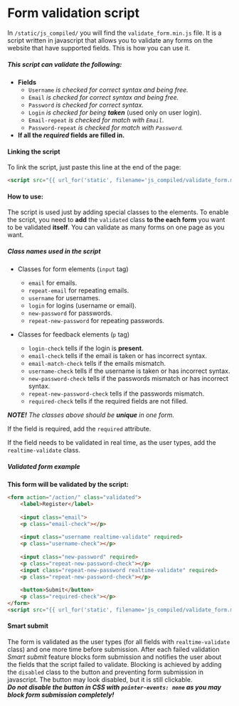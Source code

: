 # Form validation script

In `/static/js_compiled/` you will find the `validate_form.min.js` file. 
It is a script written in javascript that allows you to validate any forms on the website that have supported fields.
This is how you can use it.

##### This script can validate the following:
* **Fields**
  * `Username` _is checked for correct syntax and being free._
  * `Email` _is checked for correct syntax and being free._
  * `Password` _is checked for correct syntax._
  * `Login` _is checked for being **taken**_ (used only on user login).
  * `Email-repeat` _is checked for match with `Email`._
  * `Password-repeat` _is checked for match with `Password`._
* **If all the _required_ fields are filled in.**

#### Linking the script
To link the script, just paste this line at the end of the page:
```html
<script src="{{ url_for('static', filename='js_compiled/validate_form.min.js') }}"></script>
```

#### How to use:
The script is used just by adding special classes to the elements. To enable the script, you need 
to **add** the `validated` class **to the each form** you want to be validated **itself**. You can 
validate as many forms on one page as you want.

##### Class names used in the script

* Classes for form elements (`input` tag)
    * `email` for emails.  
    * `repeat-email` for repeating emails.  
    * `username` for usernames.  
    * `login` for logins (username or email).  
    * `new-password` for passwords.  
    * `repeat-new-password` for repeating passwords.  

* Classes for feedback elements (`p` tag)
    * `login-check` tells if the login is **present**.
    * `email-check` tells if the email is taken or has incorrect syntax.
    * `email-match-check` tells if the emails mismatch.
    * `username-check` tells if the username is taken or has incorrect syntax.
    * `new-password-check` tells if the passwords mismatch or has incorrect syntax.
    * `repeat-new-password-check` tells if the passwords mismatch.
    * `required-check` tells if the required fields are not filled.

***NOTE!*** *The classes above should be **unique** in one form.*
    
If the field is required, add the `required` attribute.

If the field needs to be validated in real time, as the user types, add the `realtime-validate` class.

##### Validated form example
**This form will be validated by the script:**
```html
<form action="/action/" class="validated">    
    <label>Register</label>
    
    <input class="email">
    <p class="email-check"></p>
    
    <input class="username realtime-validate" required>           
    <p class="username-check"></p>
    
    <input class="new-password" required>    
    <p class="repeat-new-password-check"></p>       
    <input class="repeat-new-password realtime-validate" required>           
    <p class="repeat-new-password-check"></p>
    
    <button>Submit</button>
    <p class="required-check"></p>
</form>
<script src="{{ url_for('static', filename='js_compiled/validate_form.min.js') }}"></script>
```

#### Smart submit
The form is validated as the user types (for all fields with `realtime-validate` class) and one more time
before submission. After each failed validation _Smart submit_ feature blocks form submission
and notifies the user about the fields that the script failed to validate. Blocking
is achieved by adding the `disabled` class to the button and preventing form submission in
javascript. The button may look disabled, but it is still clickable.  
***Do not disable the button in CSS with `pointer-events: none` as you may block 
form submission completely!***

